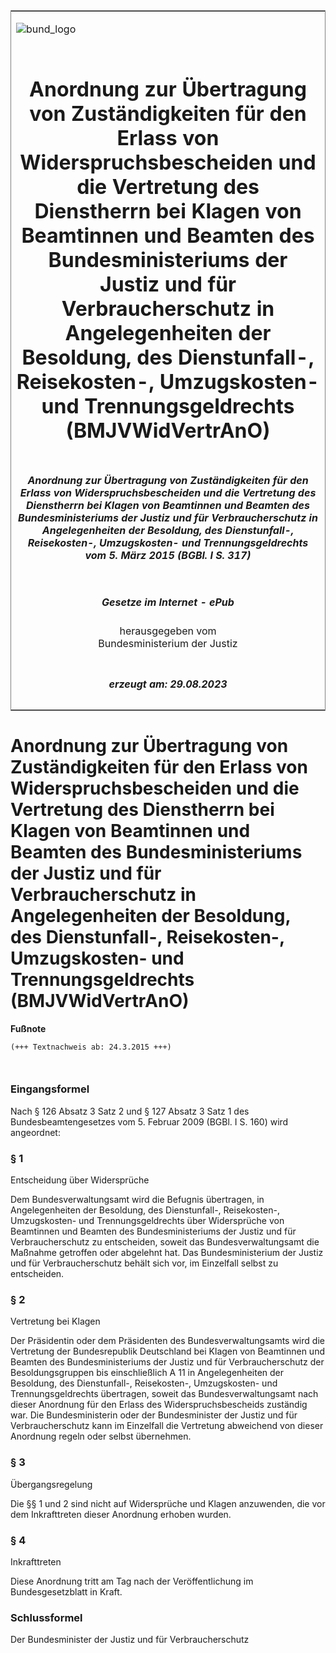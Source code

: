 <span id="DECKBLATT.html"></span>

<table border="0" frame="border" width="100%">

<tr valign="top">

<td align="left">

![bund\_logo](BfJ_2021_Web_de_de.gif)

</td>

<td align="right">

 

</td>

</tr>

<tr align="center" valign="middle">

<td colspan="2">

# Anordnung zur Übertragung von Zuständigkeiten für den Erlass von Widerspruchsbescheiden und die Vertretung des Dienstherrn bei Klagen von Beamtinnen und Beamten des Bundesministeriums der Justiz und für Verbraucherschutz in Angelegenheiten der Besoldung, des Dienstunfall-, Reisekosten-, Umzugskosten- und Trennungsgeldrechts (BMJVWidVertrAnO)

</td>

</tr>

<tr align="center" valign="middle">

<td colspan="2">

##### Anordnung zur Übertragung von Zuständigkeiten für den Erlass von Widerspruchsbescheiden und die Vertretung des Dienstherrn bei Klagen von Beamtinnen und Beamten des Bundesministeriums der Justiz und für Verbraucherschutz in Angelegenheiten der Besoldung, des Dienstunfall-, Reisekosten-, Umzugskosten- und Trennungsgeldrechts vom 5. März 2015 (BGBl. I S. 317)

</td>

</tr>

<tr align="center" valign="middle">

<td colspan="2">

  
  

##### Gesetze im Internet - ePub  
  
herausgegeben vom  
Bundesministerium der Justiz

</td>

</tr>

<tr align="center" valign="bottom">

<td colspan="2">

  
  

##### erzeugt am: 29.08.2023

</td>

</tr>

</table>

<span id="BJNR031700015.html"></span>

# Anordnung zur Übertragung von Zuständigkeiten für den Erlass von Widerspruchsbescheiden und die Vertretung des Dienstherrn bei Klagen von Beamtinnen und Beamten des Bundesministeriums der Justiz und für Verbraucherschutz in Angelegenheiten der Besoldung, des Dienstunfall-, Reisekosten-, Umzugskosten- und Trennungsgeldrechts (BMJVWidVertrAnO)

<div>

  
**Fußnote**

<div class="jnhtml">

<div>

<div class="jurAbsatz">

  

``` 
(+++ Textnachweis ab: 24.3.2015 +++)

 
```

</div>

</div>

</div>

</div>

<span id="BJNR031700015BJNE000100000.html"></span>

### Eingangsformel  

<div>

<div class="jnhtml">

<div>

<div class="jurAbsatz">

Nach § 126 Absatz 3 Satz 2 und § 127 Absatz 3 Satz 1 des
Bundesbeamtengesetzes vom 5. Februar 2009 (BGBl. I S. 160) wird
angeordnet:

</div>

</div>

</div>

</div>

<span id="BJNR031700015BJNE000200000.html"></span>

### § 1  
Entscheidung über Widersprüche

<div>

<div class="jnhtml">

<div>

<div class="jurAbsatz">

Dem Bundesverwaltungsamt wird die Befugnis übertragen, in
Angelegenheiten der Besoldung, des Dienstunfall-, Reisekosten-,
Umzugskosten- und Trennungsgeldrechts über Widersprüche von Beamtinnen
und Beamten des Bundesministeriums der Justiz und für Verbraucherschutz
zu entscheiden, soweit das Bundesverwaltungsamt die Maßnahme getroffen
oder abgelehnt hat. Das Bundesministerium der Justiz und für
Verbraucherschutz behält sich vor, im Einzelfall selbst zu entscheiden.

</div>

</div>

</div>

</div>

<span id="BJNR031700015BJNE000300000.html"></span>

### § 2  
Vertretung bei Klagen

<div>

<div class="jnhtml">

<div>

<div class="jurAbsatz">

Der Präsidentin oder dem Präsidenten des Bundesverwaltungsamts wird die
Vertretung der Bundesrepublik Deutschland bei Klagen von Beamtinnen und
Beamten des Bundesministeriums der Justiz und für Verbraucherschutz der
Besoldungsgruppen bis einschließlich A 11 in Angelegenheiten der
Besoldung, des Dienstunfall-, Reisekosten-, Umzugskosten- und
Trennungsgeldrechts übertragen, soweit das Bundesverwaltungsamt nach
dieser Anordnung für den Erlass des Widerspruchsbescheids zuständig war.
Die Bundesministerin oder der Bundesminister der Justiz und für
Verbraucherschutz kann im Einzelfall die Vertretung abweichend von
dieser Anordnung regeln oder selbst übernehmen.

</div>

</div>

</div>

</div>

<span id="BJNR031700015BJNE000400000.html"></span>

### § 3  
Übergangsregelung

<div>

<div class="jnhtml">

<div>

<div class="jurAbsatz">

Die §§ 1 und 2 sind nicht auf Widersprüche und Klagen anzuwenden, die
vor dem Inkrafttreten dieser Anordnung erhoben wurden.

</div>

</div>

</div>

</div>

<span id="BJNR031700015BJNE000500000.html"></span>

### § 4  
Inkrafttreten

<div>

<div class="jnhtml">

<div>

<div class="jurAbsatz">

Diese Anordnung tritt am Tag nach der Veröffentlichung im
Bundesgesetzblatt in Kraft.

</div>

</div>

</div>

</div>

<span id="BJNR031700015BJNE000600000.html"></span>

### Schlussformel  

<div>

<div class="jnhtml">

<div>

<div class="jurAbsatz">

<span class="SP">Der Bundesminister der Justiz und für
Verbraucherschutz</span>

</div>

</div>

</div>

</div>
